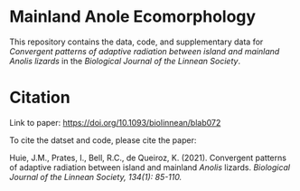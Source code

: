 # Mainland Anole Ecomorphology
This repository contains the data, code, and supplementary data for <i>Convergent patterns of adaptive 
radiation between island and mainland Anolis lizards</i> in the <i>Biological Journal of the Linnean Society</i>.

# Citation

Link to paper: https://doi.org/10.1093/biolinnean/blab072

To cite the datset and code, please cite the paper: 

Huie, J.M., Prates, I., Bell, R.C., de Queiroz, K. (2021). Convergent patterns of adaptive radiation between island and mainland <i>Anolis</i> lizards. <i>Biological Journal of the Linnean Society, 134(1): 85-110.
